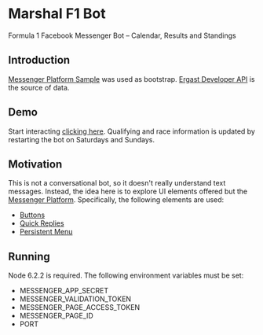 # Marshal F1 Bot

Formula 1 Facebook Messenger Bot – Calendar, Results and Standings

## Introduction

[Messenger Platform Sample](https://github.com/fbsamples/messenger-platform-samples) was used as bootstrap. [Ergast Developer API](http://ergast.com/mrd/) is the source of data.

## Demo

Start interacting [clicking here](https://www.facebook.com/marshalf1bot/). Qualifying and race information is updated by restarting the bot on Saturdays and Sundays.

## Motivation

This is not a conversational bot, so it doesn't really understand text messages. Instead, the idea here is to explore UI elements offered but the [Messenger Platform](https://developers.facebook.com/docs/messenger-platform). Specifically, the following elements are used:

- [Buttons](https://developers.facebook.com/docs/messenger-platform/send-api-reference/button-template)
- [Quick Replies](https://developers.facebook.com/docs/messenger-platform/send-api-reference/quick-replies)
- [Persistent Menu](https://developers.facebook.com/docs/messenger-platform/thread-settings/persistent-menu)

## Running

Node 6.2.2 is required. The following environment variables must be set:

- MESSENGER_APP_SECRET
- MESSENGER_VALIDATION_TOKEN
- MESSENGER_PAGE_ACCESS_TOKEN
- MESSENGER_PAGE_ID
- PORT
